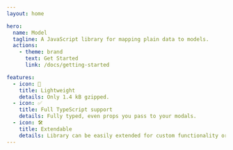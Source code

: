 ```yaml
---
layout: home

hero:
  name: Model
  tagline: A JavaScript library for mapping plain data to models.
  actions:
    - theme: brand
      text: Get Started
      link: /docs/getting-started

features:
  - icon: 🚀
    title: Lightweight
    details: Only 1.4 kB gzipped.
  - icon: ✅
    title: Full TypeScript support
    details: Fully typed, even props you pass to your modals.
  - icon: 🛠️
    title: Extendable
    details: Library can be easily extended for custom functionality or types.
---
```


<style lang="css">
</style>

